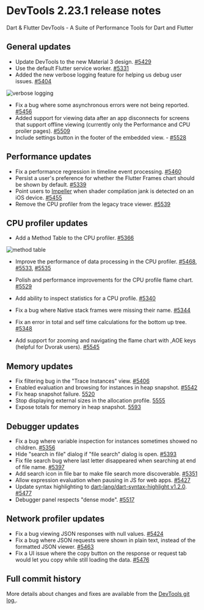 # DevTools 2.23.1 release notes

Dart & Flutter DevTools - A Suite of Performance Tools for Dart and Flutter

## General updates
* Update DevTools to the new Material 3 design. [#5429](https://github.com/flutter/devtools/pull/5429)
* Use the default Flutter service worker. [#5331](https://github.com/flutter/devtools/pull/5331)
* Added the new verbose logging feature for helping us debug user issues. [#5404](https://github.com/flutter/devtools/pull/5404)

![verbose logging]({{site.url}}/tools/devtools/release-notes/images-2.23.1/verbose-logging.png "verbose_logging")

* Fix a bug where some asynchronous errors were not being reported. [#5456](https://github.com/flutter/devtools/pull/5456)
* Added support for viewing data after an app disconnects for screens that support offline viewing (currently only the Performance and CPU proiler pages).
[#5509](https://github.com/flutter/devtools/pull/5509)
* Include settings button in the footer of the embedded view. - [#5528](https://github.com/flutter/devtools/pull/5528)

## Performance updates
* Fix a performance regression in timeline event processing. [#5460](https://github.com/flutter/devtools/pull/5460)
* Persist a user's preference for whether the Flutter Frames chart should be shown by default. [#5339](https://github.com/flutter/devtools/pull/5339)
* Point users to [Impeller](https://github.com/flutter/flutter/wiki/Impeller) when shader compilation jank is detected on an iOS device. [#5455](https://github.com/flutter/devtools/pull/5455)
* Remove the CPU profiler from the legacy trace viewer. [#5539](https://github.com/flutter/devtools/pull/5539)

## CPU profiler updates
* Add a Method Table to the CPU profiler. [#5366](https://github.com/flutter/devtools/pull/5366)

![method table]({{site.url}}/tools/devtools/release-notes/images-2.23.1/cpu-method-table.png "method_table")

* Improve the performance of data processing in the CPU profiler. [#5468](https://github.com/flutter/devtools/pull/5468), [#5533](https://github.com/flutter/devtools/pull/5533), [#5535](https://github.com/flutter/devtools/pull/5535)
* Polish and performance improvements for the CPU profile flame chart. [#5529](https://github.com/flutter/devtools/pull/5529)

* Add ability to inspect statistics for a CPU profile. [#5340](https://github.com/flutter/devtools/pull/5340)
* Fix a bug where Native stack frames were missing their name. [#5344](https://github.com/flutter/devtools/pull/5344)
* Fix an error in total and self time calculations for the bottom up tree. [#5348](https://github.com/flutter/devtools/pull/5348)
* Add support for zooming and navigating the flame chart with ,AOE keys (helpful for Dvorak users). [#5545](https://github.com/flutter/devtools/pull/5545)

## Memory updates
* Fix filtering bug in the "Trace Instances" view. [#5406](https://github.com/flutter/devtools/pull/5406)
* Enabled evaluation and browsing for instances in heap snapshot. [#5542](https://github.com/flutter/devtools/pull/5542)
* Fix heap snapshot failure. [5520](https://github.com/flutter/devtools/pull/5520)
* Stop displaying external sizes in the allocation profile. [5555](https://github.com/flutter/devtools/pull/5555)
* Expose totals for memory in heap snapshot. [5593](https://github.com/flutter/devtools/pull/5593)

## Debugger updates
* Fix a bug where variable inspection for instances sometimes showed no children. [#5356](https://github.com/flutter/devtools/pull/5356)
* Hide "search in file" dialog if "file search" dialog is open. [#5393](https://github.com/flutter/devtools/pull/5393)
* Fix file search bug where last letter disappeared when searching at end of file name. [#5397](https://github.com/flutter/devtools/pull/5397)
* Add search icon in file bar to make file search more discoverable. [#5351](https://github.com/flutter/devtools/issues/5351)
* Allow expression evaluation when pausing in JS for web apps. [#5427](https://github.com/flutter/devtools/pull/5427)
* Update syntax highlighting to [dart-lang/dart-syntax-highlight v1.2.0](https://github.com/dart-lang/dart-syntax-highlight/blob/master/CHANGELOG.md#120-2023-01-30). [#5477](https://github.com/flutter/devtools/pull/5477)
* Debugger panel respects "dense mode". [#5517](https://github.com/flutter/devtools/pull/5517)

## Network profiler updates
* Fix a bug viewing JSON responses with null values. [#5424](https://github.com/flutter/devtools/pull/5424)
* Fix a bug where JSON requests were shown in plain text, instead of the formatted JSON viewer. [#5463](https://github.com/flutter/devtools/pull/5463)
* Fix a UI issue where the copy button on the response or request tab would let you copy while still loading the data. [#5476](https://github.com/flutter/devtools/pull/5476)

## Full commit history
More details about changes and fixes are available from the
[DevTools git log.](https://github.com/flutter/devtools/commits/master).
